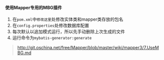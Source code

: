 #### 使用Mapper专用的MBG插件

1. 在`pom.xml`中`修改这里`处修改实体类和mapper类存放的包名
2. 在`config.properties`处修改数据库配置
3. 每次默认以追加模式运行，所以先手动删除上次生成的文件
4. 运行命令为`mybatis-generator:generate`

> http://git.oschina.net/free/Mapper/blob/master/wiki/mapper3/7.UseMBG.md

